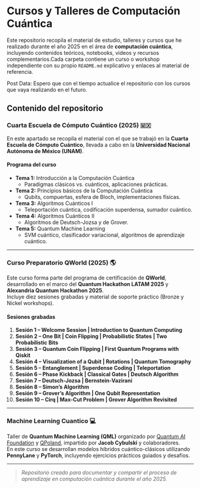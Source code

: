 # Cursos y Talleres de Computación Cuántica 

Este repositorio recopila el material de estudio, talleres y cursos que he realizado durante el año 2025 en el área de **computación cuántica**, incluyendo contenidos teóricos, notebooks, videos y recursos complementarios.Cada carpeta contiene un curso o workshop independiente con su propio `README.md` explicativo y enlaces al material de referencia.

Post Data: Espero que con el tiempo actualice el repositorio con los cursos que vaya realizando en el futuro.

##  Contenido del repositorio

###  Cuarta Escuela de Cómputo Cuántico (2025) 🇲🇽

En este apartado se recopila el material con el que se trabajó en la **Cuarta Escuela de Cómputo Cuántico**, llevada a cabo en la **Universidad Nacional Autónoma de México (UNAM)**.

#### Programa del curso

- **Tema 1:** Introducción a la Computación Cuántica  
  - Paradigmas clásicos vs. cuánticos, aplicaciones prácticas.  
- **Tema 2:** Principios básicos de la Computación Cuántica  
  - Qubits, compuertas, esfera de Bloch, implementaciones físicas.  
- **Tema 3:** Algoritmos Cuánticos I  
  - Teleportación cuántica, codificación superdensa, sumador cuántico.  
- **Tema 4:** Algoritmos Cuánticos II  
  - Algoritmos de Deutsch-Jozsa y de Grover.  
- **Tema 5:** Quantum Machine Learning  
  - SVM cuántico, clasificador variacional, algoritmos de aprendizaje cuántico.  

---

### Curso Preparatorio QWorld (2025) 🌎

Este curso forma parte del programa de certificación de **QWorld**, desarrollado en el marco del **Quantum Hackathon LATAM 2025** y **Alexandria Quantum Hackathon 2025**.  
Incluye diez sesiones grabadas y material de soporte práctico (Bronze y Nickel workshops).

####  Sesiones grabadas

1. **Sesión 1 – Welcome Session | Introduction to Quantum Computing**  
2. **Sesión 2 – One Bit | Coin Flipping | Probabilistic States | Two Probabilistic Bits**  
3. **Sesión 3 – Quantum Coin Flipping | First Quantum Programs with Qiskit**  
4. **Sesión 4 – Visualization of a Qubit | Rotations | Quantum Tomography**  
5. **Sesión 5 – Entanglement | Superdense Coding | Teleportation**  
6. **Sesión 6 – Phase Kickback | Classical Gates | Deutsch Algorithm**  
7. **Sesión 7 – Deutsch-Jozsa | Bernstein-Vazirani**  
8. **Sesión 8 – Simon’s Algorithm**  
9. **Sesión 9 – Grover’s Algorithm | One Qubit Representation**  
10. **Sesión 10 – Cirq | Max-Cut Problem | Grover Algorithm Revisited**  

---

###  Machine Learning Cuantico 💻

Taller de **Quantum Machine Learning (QML)** organizado por [Quantum AI Foundation](https://www.qaif.org/) y [QPoland](https://qworld.net/qpoland/), impartido por **Jacob Cybulski** y colaboradores.  
En este curso se desarrollan modelos híbridos cuántico-clásicos utilizando **PennyLane** y **PyTorch**, incluyendo ejercicios prácticos guiados y desafíos.


---
> _Repositorio creado para documentar y compartir el proceso de aprendizaje en computación cuántica durante el año 2025._
